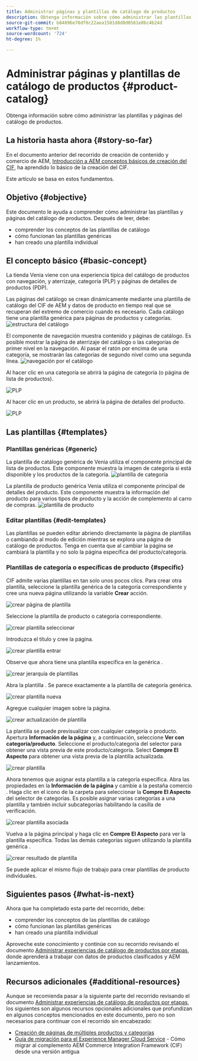 ```yaml
---
title: Administrar páginas y plantillas de catálogo de productos
description: Obtenga información sobre cómo administrar las plantillas y páginas del catálogo de productos
source-git-commit: b84896e70df0c22aea1581d8d0d0561e8bc4b24d
workflow-type: tm+mt
source-wordcount: '724'
ht-degree: 1%

---
```


# Administrar páginas y plantillas de catálogo de productos {#product-catalog}

Obtenga información sobre cómo administrar las plantillas y páginas del catálogo de productos.

## La historia hasta ahora {#story-so-far}

En el documento anterior del recorrido de creación de contenido y comercio de AEM, [Introducción a AEM conceptos básicos de creación del CIF](getting-started.md), ha aprendido lo básico de la creación del CIF.

Este artículo se basa en estos fundamentos.

## Objetivo {#objective}

Este documento le ayuda a comprender cómo administrar las plantillas y páginas del catálogo de productos. Después de leer, debe:

* comprender los conceptos de las plantillas de catálogo
* cómo funcionan las plantillas genéricas
* han creado una plantilla individual

## El concepto básico {#basic-concept}

La tienda Venia viene con una experiencia típica del catálogo de productos con navegación, y aterrizaje, categoría (PLP) y páginas de detalles de productos (PDP).

Las páginas del catálogo se crean dinámicamente mediante una plantilla de catálogo del CIF de AEM y datos de producto en tiempo real que se recuperan del extremo de comercio cuando es necesario. Cada catálogo tiene una plantilla genérica para páginas de productos y categorías.
![estructura del catálogo](assets/catalog-structure.png)

El componente de navegación muestra contenido y páginas de catálogo. Es posible mostrar la página de aterrizaje del catálogo o las categorías de primer nivel en la navegación. Al pasar el ratón por encima de una categoría, se mostrarán las categorías de segundo nivel como una segunda línea.
![navegación por el catálogo](assets/catalog-navigation.png)

Al hacer clic en una categoría se abrirá la página de categoría (o página de lista de productos).

![PLP](assets/catalog-plp.png)

Al hacer clic en un producto, se abrirá la página de detalles del producto.

![PLP](assets/catalog-pdp.png)

## Las plantillas {#templates}

### Plantillas genéricas {#generic}

La plantilla de catálogo genérica de Venia utiliza el componente principal de lista de productos. Este componente muestra la imagen de categoría si está disponible y los productos de la categoría.
![plantilla de categoría](assets/category-template.png)

La plantilla de producto genérica Venia utiliza el componente principal de detalles del producto. Este componente muestra la información del producto para varios tipos de producto y la acción de complemento al carro de compras.
![plantilla de producto](assets/product-template.png)

### Editar plantillas {#edit-templates}

Las plantillas se pueden editar abriendo directamente la página de plantillas o cambiando al modo de edición mientras se explora una página de catálogo de productos. Tenga en cuenta que al cambiar la página se cambiará la plantilla y no solo la página específica del producto/categoría.

### Plantillas de categoría o específicas de producto {#specific}

CIF admite varias plantillas en tan solo unos pocos clics. Para crear otra plantilla, seleccione la plantilla genérica de la categoría correspondiente y cree una nueva página utilizando la variable **Crear** acción.

![crear página de plantilla](assets/create-template-page.png)

Seleccione la plantilla de producto o categoría correspondiente.

![crear plantilla seleccionar](assets/create-template-select.png)

Introduzca el título y cree la página.

![crear plantilla entrar](assets/create-template-enter.png)

Observe que ahora tiene una plantilla específica en la genérica .

![crear jerarquía de plantillas](assets/create-template-hierachry.png)

Abra la plantilla . Se parece exactamente a la plantilla de categoría genérica.

![crear plantilla nueva](assets/create-template-new.png)

Agregue cualquier imagen sobre la página.

![crear actualización de plantilla](assets/create-template-update.png)

La plantilla se puede previsualizar con cualquier categoría o producto. Apertura **Información de la página** y, a continuación, seleccione **Ver con categoría/producto**. Seleccione el producto/categoría del selector para obtener una vista previa de este producto/categoría. Select **Compre El Aspecto** para obtener una vista previa de la plantilla actualizada.

![crear plantilla ](assets/create-template-picker.png)

Ahora tenemos que asignar esta plantilla a la categoría específica. Abra las propiedades en la **Información de la página** y cambie a la pestaña comercio . Haga clic en el icono de la carpeta para seleccionar la **Compre El Aspecto** del selector de categorías. Es posible asignar varias categorías a una plantilla y también incluir subcategorías habilitando la casilla de verificación.

![crear plantilla asociada](assets/create-template-associate.png)

Vuelva a la página principal y haga clic en **Compre El Aspecto** para ver la plantilla específica. Todas las demás categorías siguen utilizando la plantilla genérica .

![crear resultado de plantilla](assets/create-template-result.png)

Se puede aplicar el mismo flujo de trabajo para crear plantillas de producto individuales.

## Siguientes pasos {#what-is-next}

Ahora que ha completado esta parte del recorrido, debe:

* comprender los conceptos de las plantillas de catálogo
* cómo funcionan las plantillas genéricas
* han creado una plantilla individual

Aproveche este conocimiento y continúe con su recorrido revisando el documento [Administrar experiencias de catálogo de productos por etapas](staged-catalog.md), donde aprenderá a trabajar con datos de productos clasificados y AEM lanzamientos.

## Recursos adicionales {#additional-resources}

Aunque se recomienda pasar a la siguiente parte del recorrido revisando el documento [Administrar experiencias de catálogo de productos por etapas](staged-catalog.md), los siguientes son algunos recursos opcionales adicionales que profundizan en algunos conceptos mencionados en este documento, pero no son necesarios para continuar con el recorrido sin encabezado:

* [Creación de páginas de múltiples productos y categorías](/help/commerce-cloud/authoring/multi-template-usage.md)
* [Guía de migración para el Experience Manager Cloud Service](/help/commerce-cloud/migration.md) - Cómo migrar al complemento AEM Commerce Integration Framework (CIF) desde una versión antigua
